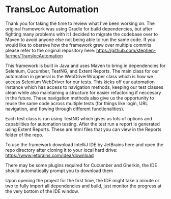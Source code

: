 # TransLoc Automation
Thank you for taking the time to review what I've been working on. The original framework was using Gradle for build dependencies, but after fighting many problems with it I decided to migrate the codebase over to Maven to avoid anyone else not being able to run the same code. If you would like to obersve how the framework grew over multiple commits please refer to the original repository here: https://github.com/stephen-farmer/TranslocAutomation

This framework is built in Java and uses Maven to bring in dependencies for Selenium, Cucumber, TestNG, and Extent Reports. The main class for our automation in general is the WebDriverWrapper class which is how we access Selenium WebDriver for our tests. This kicks off our automation instance which has access to navigation methods, keeping our test classes clean while also maintaining a structure for easier refactoring if neccesary in the future. These navigation methods also give us the opportunity to reuse the same code across multiple tests (for things like login, URL navigation, and flowing through different functionalities).

Each test class is run using TestNG which gives us lots of options and capabilities for automation testing. After the test run a report is generated using Extent Reports. These are html files that you can view in the Reports folder of the repo.

To use the framework download IntelliJ IDE by JetBrains here and open the repo directory after cloning it to your local hard drive: https://www.jetbrains.com/idea/download

There may be some plugins required for Cucumber and Gherkin, the IDE should automatically prompt you to download them

Upon opening the project for the first time, the IDE might take a minute or two to fully import all dependencies and build, just monitor the progress at the very bottom of the IDE window.
